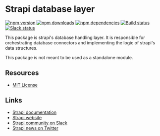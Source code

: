 # Strapi database layer

[![npm version](https://img.shields.io/npm/v/strapi-database.svg)](https://www.npmjs.org/package/strapi-database)
[![npm downloads](https://img.shields.io/npm/dm/strapi-database.svg)](https://www.npmjs.org/package/strapi-database)
[![npm dependencies](https://david-dm.org/strapi/strapi-database.svg)](https://david-dm.org/strapi/strapi-database)
[![Build status](https://travis-ci.org/strapi/strapi-database.svg?branch=master)](https://travis-ci.org/strapi/strapi-database)
[![Slack status](https://slack.strapi.io/badge.svg)](http://slack.strapi.io)

This package is strapi's database handling layer. It is responsible for orchestrating database connectors and implementing the logic of strapi's data structures.

This package is not meant to be used as a standalone module.

## Resources

- [MIT License](LICENSE.md)

## Links

- [Strapi documentation](http://strapi.io/documentation)
- [Strapi website](http://strapi.io/)
- [Strapi community on Slack](http://slack.strapi.io)
- [Strapi news on Twitter](https://twitter.com/strapijs)

